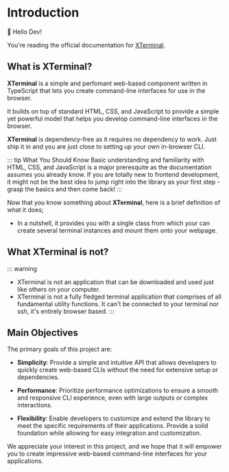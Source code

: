 # Introduction

:wave: Hello Dev!

You're reading the official documentation for [XTerminal](https://github.com/henryhale/xterminal).

## What is XTerminal?

**XTerminal** is a simple and perfomant web-based component written in TypeScript that lets you create command-line interfaces for use in the browser.

It builds on top of standard HTML, CSS, and JavaScript to provide a simple yet powerful model that helps you develop command-line interfaces in the browser.

**XTerminal** is dependency-free as it requires no dependency to work. Just ship it in and you are just close to setting up your own in-browser CLI.

::: tip What You Should Know
Basic understanding and familiarity with HTML, CSS, and JavaScript is a major preresquite as the documentation assumes you already know.
If you are totally new to frontend development, it might not be the best idea to jump right into the library as your first step - grasp the basics and then come back!
:::

Now that you know something about **XTerminal**, here is a brief definition of what it does;

- In a nutshell, it provides you with a single class from which your can create several terminal instances and mount them onto your webpage.

## What XTerminal is not?

::: warning
- XTerminal is not an application that can be downloaded and used just like others on your computer.
- XTerminal is not a fully fledged terminal application that comprises of all fundamental utility functions. It can't be connected to your terminal nor ssh, it's entirely browser based.
:::


## Main Objectives

The primary goals of this project are:

- **Simplicity**: Provide a simple and intuitive API that allows developers to quickly create web-based CLIs without the need for extensive setup or dependencies.

- **Performance**: Prioritize performance optimizations to ensure a smooth and responsive CLI experience, even with large outputs or complex interactions.

- **Flexibility**: Enable developers to customize and extend the library to meet the specific requirements of their applications. Provide a solid foundation while allowing for easy integration and customization.

We appreciate your interest in this project, and we hope that it will empower you to create impressive web-based command-line interfaces for your applications.
